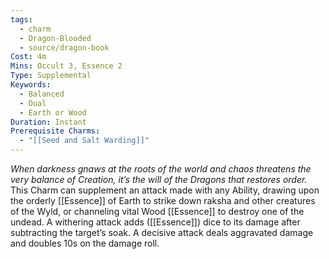 ```yaml
---
tags:
  - charm
  - Dragon-Blooded
  - source/dragon-book
Cost: 4m
Mins: Occult 3, Essence 2
Type: Supplemental
Keywords:
  - Balanced
  - Dual
  - Earth or Wood
Duration: Instant
Prerequisite Charms:
  - "[[Seed and Salt Warding]]"
---
```

*When darkness gnaws at the roots of the world and chaos threatens the very balance of Creation, it’s the will of the Dragons that restores order.*
This Charm can supplement an attack made with any Ability, drawing upon the orderly [[Essence]] of Earth to strike down raksha and other creatures of the Wyld, or channeling vital Wood [[Essence]] to destroy one of the undead. A withering attack adds ([[Essence]]) dice to its damage after subtracting the target’s soak. A decisive attack deals aggravated damage and doubles 10s on the damage roll.